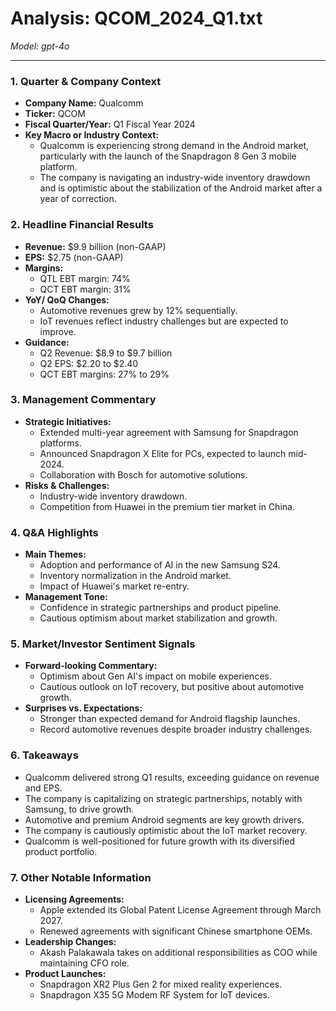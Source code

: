 # Analysis: QCOM_2024_Q1.txt

*Model: gpt-4o*

---

### 1. Quarter & Company Context
- **Company Name:** Qualcomm
- **Ticker:** QCOM
- **Fiscal Quarter/Year:** Q1 Fiscal Year 2024
- **Key Macro or Industry Context:**
  - Qualcomm is experiencing strong demand in the Android market, particularly with the launch of the Snapdragon 8 Gen 3 mobile platform.
  - The company is navigating an industry-wide inventory drawdown and is optimistic about the stabilization of the Android market after a year of correction.

### 2. Headline Financial Results
- **Revenue:** $9.9 billion (non-GAAP)
- **EPS:** $2.75 (non-GAAP)
- **Margins:**
  - QTL EBT margin: 74%
  - QCT EBT margin: 31%
- **YoY/ QoQ Changes:**
  - Automotive revenues grew by 12% sequentially.
  - IoT revenues reflect industry challenges but are expected to improve.
- **Guidance:**
  - Q2 Revenue: $8.9 to $9.7 billion
  - Q2 EPS: $2.20 to $2.40
  - QCT EBT margins: 27% to 29%

### 3. Management Commentary
- **Strategic Initiatives:**
  - Extended multi-year agreement with Samsung for Snapdragon platforms.
  - Announced Snapdragon X Elite for PCs, expected to launch mid-2024.
  - Collaboration with Bosch for automotive solutions.
- **Risks & Challenges:**
  - Industry-wide inventory drawdown.
  - Competition from Huawei in the premium tier market in China.

### 4. Q&A Highlights
- **Main Themes:**
  - Adoption and performance of AI in the new Samsung S24.
  - Inventory normalization in the Android market.
  - Impact of Huawei's market re-entry.
- **Management Tone:**
  - Confidence in strategic partnerships and product pipeline.
  - Cautious optimism about market stabilization and growth.

### 5. Market/Investor Sentiment Signals
- **Forward-looking Commentary:**
  - Optimism about Gen AI's impact on mobile experiences.
  - Cautious outlook on IoT recovery, but positive about automotive growth.
- **Surprises vs. Expectations:**
  - Stronger than expected demand for Android flagship launches.
  - Record automotive revenues despite broader industry challenges.

### 6. Takeaways
- Qualcomm delivered strong Q1 results, exceeding guidance on revenue and EPS.
- The company is capitalizing on strategic partnerships, notably with Samsung, to drive growth.
- Automotive and premium Android segments are key growth drivers.
- The company is cautiously optimistic about the IoT market recovery.
- Qualcomm is well-positioned for future growth with its diversified product portfolio.

### 7. Other Notable Information
- **Licensing Agreements:**
  - Apple extended its Global Patent License Agreement through March 2027.
  - Renewed agreements with significant Chinese smartphone OEMs.
- **Leadership Changes:**
  - Akash Palakawala takes on additional responsibilities as COO while maintaining CFO role.
- **Product Launches:**
  - Snapdragon XR2 Plus Gen 2 for mixed reality experiences.
  - Snapdragon X35 5G Modem RF System for IoT devices.